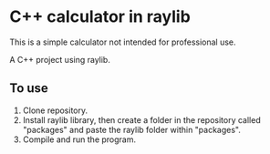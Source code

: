 # C++ calculator in raylib

This is a simple calculator not intended for professional use.

A C++ project using raylib. 

## To use
1. Clone repository.
2. Install raylib library, then create a folder in the repository called "packages" and paste the raylib folder within "packages".
3. Compile and run the program.
